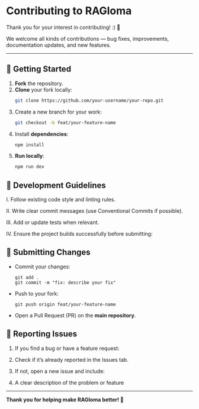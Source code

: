 # Contributing to RAGloma

Thank you for your interest in contributing! :) 🎉  

We welcome all kinds of contributions — bug fixes, improvements, documentation updates, and new features.

---

## 🧭 Getting Started

1. **Fork** the repository.
2. **Clone** your fork locally:
   ```bash
   git clone https://github.com/your-username/your-repo.git
3. Create a new branch for your work:
    ```bash
    git checkout -b feat/your-feature-name
    ```
4. Install **dependencies**:
    ```bash
    npm install
    ```
5. **Run locally**:
    ```bash
    npm run dev
    ```

## 🧪 Development Guidelines

I. Follow existing code style and linting rules.

II. Write clear commit messages (use Conventional Commits
 if possible).

III. Add or update tests when relevant.

IV. Ensure the project builds successfully before submitting:

## 📝 Submitting Changes

- Commit your changes:
    ```
    git add .
    git commit -m "fix: describe your fix"
    ```

- Push to your fork:
    ```
    git push origin feat/your-feature-name
    ```

- Open a Pull Request (PR) on the **main repository**.

## 🧰 Reporting Issues

1. If you find a bug or have a feature request:

2. Check if it’s already reported in the Issues
 tab.

3. If not, open a new issue and include:

4. A clear description of the problem or feature


---

**Thank you for helping make RAGloma better! 🙌**